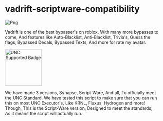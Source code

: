 # vadrift-scriptware-compatibility

![Png](https://user-images.githubusercontent.com/74150275/218519171-8834cde9-98a7-4907-81b9-2fb4044baeaf.png)

Vadrift is one of the best bypasser's on roblox, With many more bypasses to come, And features like Auto-Blacklist, Anti-Blacklist, Trivia's, Guess the flags, Bypassed Decals, Bypassed Texts, And more for rate my avatar.

<a href="https://scriptunc.org" style="height:max-content;" target="_blank">
    <img style="width: 120px;height:auto;" alt="UNC Supported Badge" src="https://scriptunc.org/badge-supported.png"/>
</a>

We have made 3 versions, Synapse, Script-Ware, And all, To officially meet the UNC Standard. We have tested this script to make sure that you can run this on most UNC Executor's, Like KRNL, Fluxus, Hydrogen and more! Though, This is the Script-Ware version, Designed to meet the standards, As it means the script will actually run.
